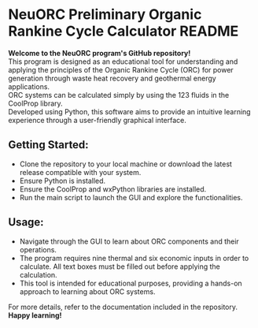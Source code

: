 # **NeuORC Preliminary Organic Rankine Cycle Calculator README**

**Welcome to the NeuORC program's GitHub repository!**  
This program is designed as an educational tool for understanding and applying the principles of the Organic Rankine Cycle (ORC) for power generation through waste heat recovery and geothermal energy applications.  
ORC systems can be calculated simply by using the 123 fluids in the CoolProp library.  
Developed using Python, this software aims to provide an intuitive learning experience through a user-friendly graphical interface.

## **Getting Started:**
- Clone the repository to your local machine or download the latest release compatible with your system.
- Ensure Python is installed.
- Ensure the CoolProp and wxPython libraries are installed.
- Run the main script to launch the GUI and explore the functionalities.

## **Usage:**
- Navigate through the GUI to learn about ORC components and their operations.
- The program requires nine thermal and six economic inputs in order to calculate. All text boxes must be filled out before applying the calculation.
- This tool is intended for educational purposes, providing a hands-on approach to learning about ORC systems.

For more details, refer to the documentation included in the repository. **Happy learning!**

